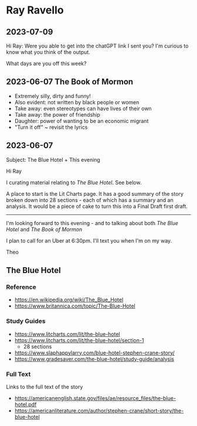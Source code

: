 # Ray Ravello

## 2023-07-09

Hi Ray: Were you able to get into the chatGPT link I sent you? I'm curious to know what you think of the output.

What days are you off this week?

## 2023-06-07 The Book of Mormon

* Extremely silly, dirty and funny!
* Also evident: not written by black people or women
* Take away: even stereotypes can have lives of their own
* Take away: the power of friendship
* Daughter: power of wanting to be an economic migrant
* "Turn it off" ~ revisit the lyrics


## 2023-06-07

Subject: The Blue Hotel + This evening

Hi Ray

I curating material relating to _The Blue Hotel_. See below.

A place to start is the Lit Charts page. It has a good summary of the story broken down into 28 sections - each of which has a summary and an analysis. It would be a piece of cake to turn this into a Final Draft first draft.

***

I'm looking forward to this evening - and to talking about both _The Blue Hotel_ and _The Book of Mormon_

I plan to call for an Uber at 6:30pm. I'll text you when I'm on my way.

Theo


## The Blue Hotel

### Reference

* https://en.wikipedia.org/wiki/The_Blue_Hotel
* https://www.britannica.com/topic/The-Blue-Hotel

### Study Guides

* https://www.litcharts.com/lit/the-blue-hotel
* https://www.litcharts.com/lit/the-blue-hotel/section-1
  * 28 sections
* https://www.slaphappylarry.com/blue-hotel-stephen-crane-story/
* https://www.gradesaver.com/the-blue-hotel/study-guide/analysis

### Full Text

Links to the full text of the story

* https://americanenglish.state.gov/files/ae/resource_files/the-blue-hotel.pdf
* https://americanliterature.com/author/stephen-crane/short-story/the-blue-hotel

